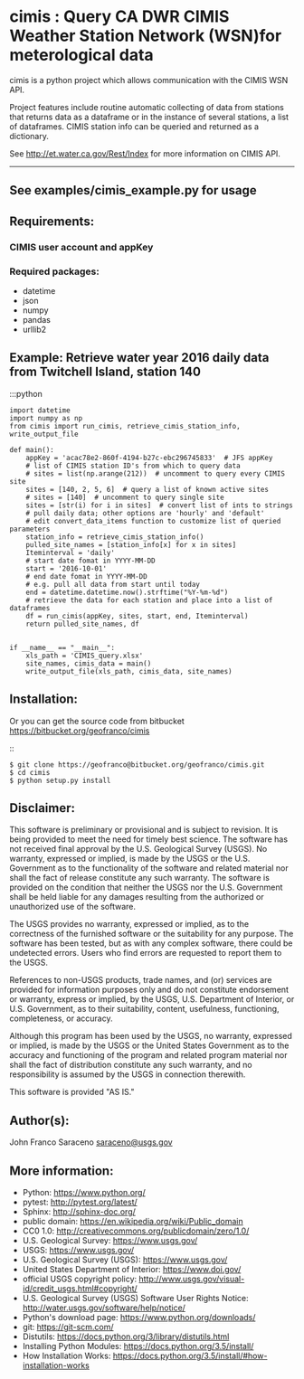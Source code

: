 cimis : Query CA DWR CIMIS Weather Station Network (WSN)for meterological data
=============================================================

cimis is a python project which allows communication with the CIMIS WSN API.

Project features include routine automatic collecting of data from stations 
that returns data as a dataframe or in the instance of several stations,
a list of dataframes.
CIMIS station info can be queried and returned as a dictionary.

See http://et.water.ca.gov/Rest/Index for more information on CIMIS API.

--------
See examples/cimis_example.py for usage
---------
Requirements:
--------------
### CIMIS user account and appKey ###
### Required packages: ###

* datetime
* json
* numpy
* pandas
* urllib2

Example: Retrieve water year 2016 daily data from Twitchell Island, station 140
-------------------------------------------------------------------------------
:::python

	import datetime
	import numpy as np
	from cimis import run_cimis, retrieve_cimis_station_info, write_output_file

	def main():
		appKey = 'acac78e2-860f-4194-b27c-ebc296745833'  # JFS appKey
		# list of CIMIS station ID's from which to query data
		# sites = list(np.arange(212))  # uncomment to query every CIMIS site
		sites = [140, 2, 5, 6]  # query a list of known active sites
		# sites = [140]  # uncomment to query single site
		sites = [str(i) for i in sites]  # convert list of ints to strings
		# pull daily data; other options are 'hourly' and 'default'
		# edit convert_data_items function to customize list of queried parameters
		station_info = retrieve_cimis_station_info()
		pulled_site_names = [station_info[x] for x in sites]
		Iteminterval = 'daily'
		# start date fomat in YYYY-MM-DD
		start = '2016-10-01'
		# end date fomat in YYYY-MM-DD
		# e.g. pull all data from start until today
		end = datetime.datetime.now().strftime("%Y-%m-%d")
		# retrieve the data for each station and place into a list of dataframes
		df = run_cimis(appKey, sites, start, end, Iteminterval)
		return pulled_site_names, df


	if __name__ == "__main__":
		xls_path = 'CIMIS_query.xlsx'
		site_names, cimis_data = main()
		write_output_file(xls_path, cimis_data, site_names)



Installation:
------------

Or you can get the source code from bitbucket
https://bitbucket.org/geofranco/cimis

::

	$ git clone https://geofranco@bitbucket.org/geofranco/cimis.git
	$ cd cimis
	$ python setup.py install


Disclaimer:
----------

This software is preliminary or provisional and is subject to revision. It is being provided to meet the need for timely
best science. The software has not received final approval by the U.S. Geological Survey (USGS). No warranty, expressed
or implied, is made by the USGS or the U.S. Government as to the functionality of the software and related material nor
shall the fact of release constitute any such warranty. The software is provided on the condition that neither the USGS
nor the U.S. Government shall be held liable for any damages resulting from the authorized or unauthorized use of the
software.

The USGS provides no warranty, expressed or implied, as to the correctness of the furnished software or the suitability
for any purpose. The software has been tested, but as with any complex software, there could be undetected errors. Users
who find errors are requested to report them to the USGS.

References to non-USGS products, trade names, and (or) services are provided for information purposes only and do not
constitute endorsement or warranty, express or implied, by the USGS, U.S. Department of Interior, or U.S. Government, as
to their suitability, content, usefulness, functioning, completeness, or accuracy.

Although this program has been used by the USGS, no warranty, expressed or implied, is made by the USGS or the United
States Government as to the accuracy and functioning of the program and related program material nor shall the fact of
distribution constitute any such warranty, and no responsibility is assumed by the USGS in connection therewith.

This software is provided "AS IS."


Author(s):
------
John Franco Saraceno <saraceno@usgs.gov>

More information:
-----------------
* Python: https://www.python.org/
* pytest: http://pytest.org/latest/
* Sphinx: http://sphinx-doc.org/
* public domain: https://en.wikipedia.org/wiki/Public_domain
* CC0 1.0: http://creativecommons.org/publicdomain/zero/1.0/
* U.S. Geological Survey: https://www.usgs.gov/
* USGS: https://www.usgs.gov/
* U.S. Geological Survey (USGS): https://www.usgs.gov/
* United States Department of Interior: https://www.doi.gov/
* official USGS copyright policy: http://www.usgs.gov/visual-id/credit_usgs.html#copyright/
* U.S. Geological Survey (USGS) Software User Rights Notice: http://water.usgs.gov/software/help/notice/
* Python's download page: https://www.python.org/downloads/
* git: https://git-scm.com/
* Distutils: https://docs.python.org/3/library/distutils.html
* Installing Python Modules: https://docs.python.org/3.5/install/
* How Installation Works: https://docs.python.org/3.5/install/#how-installation-works
